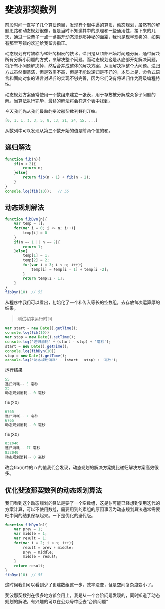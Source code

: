# 斐波那契数列

前段时间一直写了几个算法题目，发现有个很牛逼的算法，动态规划，虽然有的解题思路和动态规划很像，但是当时不知道其中的原理和一些通用性，接下来的几天，通过一些栗子一点一点揭开动态规划那神秘的面霜，我也是现学现卖的，如果有那里写错的欢迎给我留言指正。

动态规划有时被称为递归的相反的技术。递归是从顶部开始将问题分解，通过解决所有分解小问题的方式，来解决整个问题。而动态规划这是从底部开始解决问题，将所有小问题解决掉，然后合并成整体的解决方案，从而解决掉整个大问题。递归方式虽然很简洁，但是效率不高，但是不能说递归是不好的，本质上是，命令式语言和面向对象的语言对递归的实现不够完善，因为它们没有将递归作为高级编程特性。

动态规划方案通常使用一个数组来建立一张表，用于存放被分解成众多子问题的解。当算法执行完毕，最终的解法将会在这个表中找到。

今天我们先从我们最熟的斐波那契数列数列开始。

```javascript
[0, 1, 1, 2, 3, 5, 8, 13, 21, 24, 55, ...]
```

从数列中可以发现从第三个数开始的值是前两个值的和。

## 递归解法

```javascript
function fib(n){
    if(n < 2){
        return n;
    }else{
        return fib(n - 1) + fib(n - 2);
    }
}
console.log(fib(10));   // 55
```

## 动态规划解法

```javascript
function fibDyn(n){
    var temp = [];
    for(var i = 0; i <= n; i++){
        temp[i] = 0
    }
    if(n == 1 || n == 2){
        return 1;
    }else{
        temp[1] = 1;
        temp[2] = 2; 
        for(var i = 3; i < n; i++){
            temp[i] = temp[i - 1] + temp[i -2];
        }
        return temp[i - 1];
    }
}
fibDyn(10)  // 55
```

从程序中我们可以看出，初始化了一个和传入等长的空数组，去存放每次运算厚的结果。

> 测试程序运行时间

```javascript
var start = new Date().getTime();
console.log(fib(10))
var stop = new Date().getTime();
console.log('递归消耗' + (start - stop) + '毫秒');
start = new Date().getTime();
console.log(fibDyn(10))
stop = new Date().getTime();
console.log('动态规划消耗' + (start - stop) + '毫秒');
```
运行结果

```javascript
55
递归消耗-- 0 毫秒
55
动态规划消耗-- 0 毫秒
```

fib(20)

```javascript
6765
递归消耗-- 1 毫秒
6765
动态规划消耗-- 0 毫秒
```

fib(30)

```javascript
832040
递归消耗-- 17 毫秒
832040
动态规划消耗-- 0 毫秒
```
改变fib(n)中的 n 的值我们会发现，动态规划的解决方案姚比递归解决方案高效很多。

## 优化斐波那契数列的动态规划算法

我们看到这个动态规划的算法是要了一个空数组，这是你可能已经想到使用迭代的方案计算，可以不使用数组，需要用到的素组的原因事因为动态规划算法通常需要吧中间的结果保存起来。一下是优化的迭代版。

```javascript
function fibDyn(n){
    var prev = 1;
    var middle = 1;
    var result = 1;
    for(var i = 2; i < n; i++){
        result = prev + middle;
        prev = middle;
        middle = result;
    }
    return result;
}
fibDyn(10)  // 55
```

这时候我们可以看到少了创建数组这一步，效率没变，但是空间复杂度变小了。

斐波那契数列在很多地方都会用上，我是从一个台阶问题发现的，同时知道了动态规划的解法。有兴趣的可以在公众号中回去“台阶问题”

